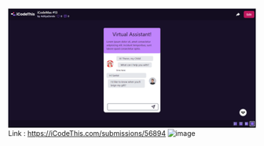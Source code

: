 ![Project Preview](image.png)
Link : https://iCodeThis.com/submissions/56894
![image](https://github.com/ZendeAditya/icodeThisProjects/assets/91424824/1095d005-24f5-4feb-b2b8-5418c80f104a)
